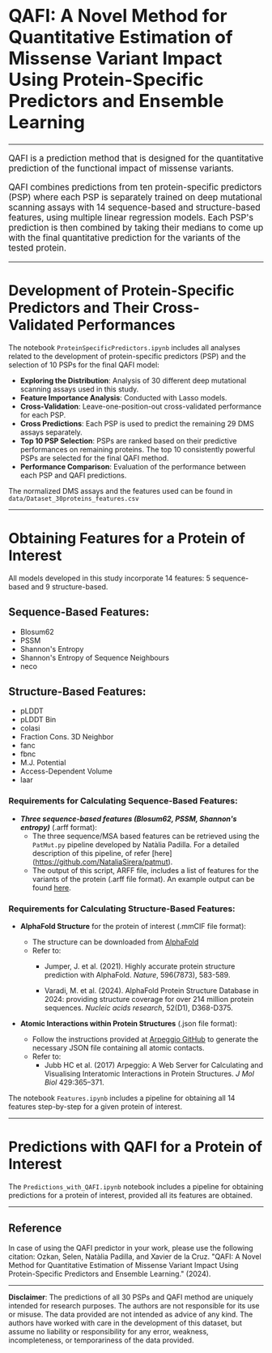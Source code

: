 <h1 style="font-size: 2.5em;">QAFI: A Novel Method for Quantitative Estimation of Missense Variant Impact Using Protein-Specific Predictors and Ensemble Learning</h1>



---

<p style="font-size: 1.2em;">
    QAFI is a prediction method that is designed for the quantitative prediction of the functional impact of missense variants. </p>
<p style="font-size: 1.2em;">    QAFI combines predictions from ten protein-specific predictors (PSP) where each PSP is separately trained on deep mutational scanning assays with 14 sequence-based and structure-based features, using multiple linear regression models. Each PSP's prediction is then combined by taking their medians to come up with the final quantitative prediction for the variants of the tested protein. </p>

---
# Development of Protein-Specific Predictors and Their Cross-Validated Performances

The notebook `ProteinSpecificPredictors.ipynb` includes all analyses related to the development of protein-specific predictors (PSP) and the selection of 10 PSPs for the final QAFI model:

- **Exploring the Distribution**: Analysis of 30 different deep mutational scanning assays used in this study.
- **Feature Importance Analysis**: Conducted with Lasso models.
- **Cross-Validation**: Leave-one-position-out cross-validated performance for each PSP.
- **Cross Predictions**: Each PSP is used to predict the remaining 29 DMS assays separately.
- **Top 10 PSP Selection**: PSPs are ranked based on their predictive performances on remaining proteins. The top 10 consistently powerful PSPs are selected for the final QAFI method.
- **Performance Comparison**: Evaluation of the performance between each PSP and QAFI predictions.

The normalized DMS assays and the features used can be found in `data/Dataset_30proteins_features.csv`

---
# **Obtaining Features for a Protein of Interest**

All models developed in this study incorporate 14 features: 5 sequence-based and 9 structure-based.

## Sequence-Based Features:
- Blosum62
- PSSM
- Shannon's Entropy
- Shannon's Entropy of Sequence Neighbours
- neco

## Structure-Based Features:
- pLDDT
- pLDDT Bin
- colasi
- Fraction Cons. 3D Neighbor
- fanc
- fbnc
- M.J. Potential
- Access-Dependent Volume
- laar

### Requirements for Calculating Sequence-Based Features:

- ***Three sequence-based features (Blosum62, PSSM, Shannon's entropy)*** (.arff format):
    - The three sequence/MSA based features can be retrieved using the `PatMut.py` pipeline developed by Natàlia Padilla. For a detailed description of this pipeline, of  refer [here] (https://github.com/NataliaSirera/patmut).
    - The output of this script, ARFF file, includes a list of features for the variants of the protein (.arff file format). An example output can be found [here](/demo/Q9Y375.arff).
     
### Requirements for Calculating Structure-Based Features:

- **AlphaFold Structure** for the protein of interest (.mmCIF file format):
    - The structure can be downloaded from [AlphaFold](https://alphafold.ebi.ac.uk)
    - Refer to:
        - Jumper, J. et al. (2021). Highly accurate protein structure prediction with AlphaFold. *Nature*, 596(7873), 583-589.

        - Varadi, M. et al. (2024). AlphaFold Protein Structure Database in 2024: providing structure coverage for over 214 million protein sequences. *Nucleic acids research*, 52(D1), D368-D375.


- **Atomic Interactions within Protein Structures** (.json file format):
    - Follow the instructions provided at [Arpeggio GitHub](https://github.com/PDBeurope/arpeggio) to generate the necessary JSON file containing all atomic contacts.
    - Refer to:
        - Jubb HC et al. (2017) Arpeggio: A Web Server for Calculating and Visualising Interatomic Interactions in Protein Structures. *J Mol Biol* 429:365–371.

The notebook `Features.ipynb` includes a pipeline for obtaining all 14 features step-by-step for a given protein of interest.

---
# **Predictions with QAFI for a Protein of Interest**

The `Predictions_with_QAFI.ipynb` notebook includes a pipeline for obtaining predictions for a protein of interest, provided all its features are obtained.

---

## Reference

In case of using the QAFI predictor in your work, please use the following citation:
Ozkan, Selen, Natàlia Padilla, and Xavier de la Cruz. "QAFI: A Novel Method for Quantitative Estimation of Missense Variant Impact Using Protein-Specific Predictors and Ensemble Learning." (2024).

---

**Disclaimer**: The predictions of all 30 PSPs and QAFI method are uniquely intended for research purposes. The authors are not responsible for its use or misuse. The data provided are not intended as advice of any kind. The authors have worked with care in the development of this dataset, but assume no liability or responsibility for any error, weakness, incompleteness, or temporariness of the data provided.
